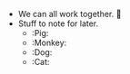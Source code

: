 * We can all work together.  :tulip:
* Stuff to note for later.  
  * :Pig:
  * :Monkey:
  * :Dog:
  * :Cat:
